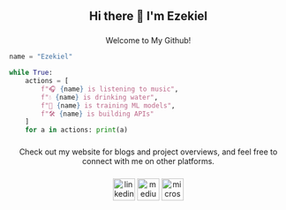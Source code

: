 <h2 align="center">Hi there 👋 I'm Ezekiel</h2>

###

<p align="center">Welcome to My Github!</p>

```python
name = "Ezekiel"

while True:
    actions = [
        f"🎧 {name} is listening to music",
        f"💧 {name} is drinking water",
        f"🤖 {name} is training ML models",
        f"🛠️ {name} is building APIs"
    ]
    for a in actions: print(a)
```
###

<p align="center">Check out my website for blogs and project overviews, and feel free to connect with me on other platforms.</p>



###

<div align="center">
  <img src="https://img.shields.io/static/v1?message=LinkedIn&logo=linkedin&label=&color=0077B5&logoColor=white&labelColor=&style=for-the-badge" height="40" alt="linkedin logo"  />
  <img src="https://img.shields.io/static/v1?message=Medium&logo=medium&label=&color=12100E&logoColor=white&labelColor=&style=for-the-badge" height="40" alt="medium logo"  />
  <img src="https://img.shields.io/static/v1?message=Outlook&logo=microsoft-outlook&label=&color=0078D4&logoColor=white&labelColor=&style=for-the-badge" height="40" alt="microsoft-outlook logo"  />
</div>

###

